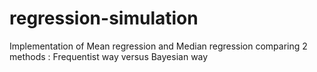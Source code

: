 # regression-simulation
Implementation of Mean regression and Median regression comparing 2 methods : Frequentist way versus Bayesian  way
